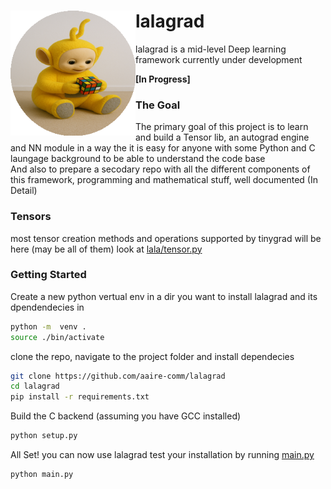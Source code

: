<img style="float: left" src=./utils/img/lala.png alt=drawing width=200/>
<b><h1>lalagrad</h1></b> lalagrad is a mid-level Deep learning framework currently under development<br> 

<b>[In Progress]</b>


<h3><b>The Goal</b></h3>
The primary goal of this project is to learn and build a Tensor lib, an autograd engine and NN module in a way the it is easy for anyone with some Python and C laungage background to be able to understand the code base<br/>
And also to prepare a secodary repo with all the different components of this framework, programming and mathematical stuff,  well documented (In Detail)<br>

<h3><b>Tensors</b></h3>

most tensor creation methods and operations supported by tinygrad will be here (may be all of them) look at [lala/tensor.py](https://github.com/aaire-comm/lalagrad/blob/main/lala/tensor.py)

<h3><b>Getting Started</b></h3>

Create a new python vertual env in a dir you want to install lalagrad and its dpendendecies in
```bash
python -m  venv .
source ./bin/activate

```

clone the repo, navigate to the project folder and install dependecies
```bash
git clone https://github.com/aaire-comm/lalagrad
cd lalagrad
pip install -r requirements.txt
```


Build the C backend (assuming you have GCC installed)
```bash
python setup.py
```

All Set! you can now use lalagrad
test your installation by running [main.py](https://github.com/aaire-comm/lalagrad/blob/main/main.py)

```bash
python main.py
```